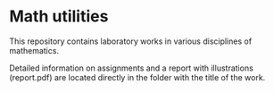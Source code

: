 # Math utilities #

This repository contains laboratory works in various disciplines of mathematics.

Detailed information on assignments and a report with illustrations (report.pdf) are located directly in the folder with the title of the work.
